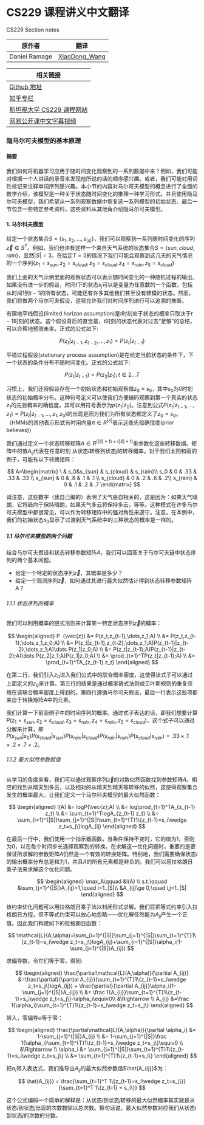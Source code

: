 # CS229 课程讲义中文翻译
CS229 Section notes

|原作者|翻译|
|---|---|
|Daniel Ramage|[XiaoDong_Wang](https://github.com/Dongzhixiao) |


|相关链接|
|---|
|[Github 地址](https://github。com/Kivy-CN/Stanford-CS-229-CN)|
|[知乎专栏](https://zhuanlan。zhihu。com/MachineLearn)|
|[斯坦福大学 CS229 课程网站](http://cs229。stanford。edu/)|
|[网易公开课中文字幕视频](http://open。163。com/movie/2008/1/M/C/M6SGF6VB4_M6SGHFBMC。html)|


### 隐马尔可夫模型的基本原理

#### 摘要

我们如何将机器学习应用于随时间变化观察到的一系列数据中来？例如，我们可能对根据一个人讲话的录音来发现他所说的话的顺序感兴趣。或者，我们可能对用词性标记来注释单词序列感兴趣。本小节的内容对马尔可夫模型的概念进行了全面的数学介绍，该模型是一种关于状态随时间变化的推理一种学习形式。并且使用隐马尔可夫模型，我们希望从一系列观察数据中恢复这一系列模型的初始状态。最后一节包含一些特定参考资料，这些资料从其他角介绍隐马尔可夫模型。

#### 1. 马尔科夫模型

给定一个状态集合$S=\{s_1,s_2,\dots,s_{|s|}\}$，我们可以观察到一系列随时间变化的序列$\vec{z}\in S^T$。例如，我们也许有这样一个来自天气系统的状态集合$S=\{sun,cloud,rain\}$，显然$|S|=3$。在给定$T=5$的情况下我们可能会观察到这几天的天气情况的一个序列$\{z_1=s_{sun},z_2=s_{cloud},z_3=s_{cloud},z_4=s_{rain},z_5=s_{cloud}\}$

我们上面的天气示例里面的观察状态可以表示随时间变化的一种随机过程的输出。如果没有进一步的假设，时间$t$下的状态$s_j$可以是变量为任意数的一个函数，包括从时间$1$到$t-1$的所有状态，可能还有许多其他我们甚至没有建模的状态。然而，我们将做两个马尔可夫假设，这将允许我们对时间序列进行可以追溯的推断。

有限地平线假设(limited horizon assumption)是$t$时刻处于状态的概率只取决于$t-1$时刻的状态。这个假设背后的直觉是，$t$时刻的状态代表对过去“足够”的总结，可以合理地预测未来。正式的公式如下:

$$
P(z_t|z_{t-1},z_{t-2},\dots,z_1)=P(z_t|z_{t-1})
$$

平稳过程假设(stationary process assumption)是在给定当前状态的条件下，下一个状态的条件分布不随时间变化。正式的公式如下:

$$
P(z_t|z_{t-1})=P(z_2|z_1);t\in 2\dots T
$$

习惯上，我们还将假设存在一个初始状态和初始观察值$z_0\equiv s_0$，其中$s_0$为$0$时刻状态的初始概率分布。这种符号定义可以使我们方便编码观察到第一个真实的状态$z_1$的先验概率的确信度，其可以用符号表示为$p(z_1|z_0)$。注意到公式$P(z_t|z_{t-1},\dots,z_1)=P(z_t|z_{t-1},\dots,z_1,z_0)$的出现是因为我们为所有状态都定义了$z_0=s_0$。（HMMs的其他表示形式有时用向量$\pi\in R^{|S|}$表示这些先验确信度(prior believes)）

我们通过定义一个状态转移矩阵$A\in R^{(|S|+1)\times(|S|+1)}$来参数化这些转移数据。矩阵中的值$A_{ij}$代表在任意时刻 从状态$i$转移到状态$j$的转移概率。对于我们太阳和雨的例子，可能有以下转换矩阵：

$$
A=\begin{matrix}
\ & s_0&s_{sun} & s_{cloud} & s_{rain}\\
s_0 &  0 & .33 & .33 & .33 \\
s_{sun} & 0 & .8 & .1 & .1 \\
s_{cloud} & 0 & .2 & .6 & .2\\
s_{rain} & 0 & .1 & .2 & .7
\end{matrix}
$$

请注意，这些数字（我自己编的）表明了天气是自相关的，这是因为：如果天气晴朗，它将趋向于保持晴朗，如果天气多云将保持多云，等等。这种模式在许多马尔可夫模型中都很常见，可以作为转移矩阵中的强对角性来遵守。注意，在本例中，我们的初始状态$s_0$显示了过渡到天气系统中的三种状态的概率是一样的。

##### 1.1 马尔可夫模型的两个问题

结合马尔可夫假设和状态转移参数矩阵$A$，我们可以回答关于马尔可夫链中状态序列的两个基本问题。
- 给定一个特定的状态序列$\vec{z}$，其概率是多少？
- 给定一个观测序列$\vec{z}$，如何通过其进行最大似然估计得到状态转移参数矩阵$A$？

###### 1.1.1 状态序列的概率

我们可以利用概率的链式法则来计算某一特定状态序列$\vec{z}$的概率：

$$
\begin{aligned}
P（\vec{z}) &= P(z_t,z_{t-1},\dots,z_1;A) \\
&= P(z_t,z_{t-1},\dots,z_1,z_0;A) \\
&= P(z_t|z_{t-1},z_{t-2},\dots,z_1;A)P(z_{t-1}|z_{t-2},\dots,z_1;A)\dots P(z_1|z_0;A) \\
&= P(z_t|z_{t-1};A)P(z_{t-1}|z_{t-2};A)\dots P(z_2|z_1;A)P(z_1|z_0;A) \\
&= \prod_{t=1}^TP(z_t|z_{t-1};A) \\
&= \prod_{t=1}^TA_{z_{t-1} z_t}
\end{aligned}
$$

在第二行，我们引入$z_0$进入我们公式中的联合概率密度，这使得该式子可以通过上面定义的$z_0$来计算。第三行的结果是通过概率链式法则或贝叶斯规则的重复应用在该联合概率密度上得到的。第四行遵循马尔可夫假设，最后一行表示这些项都来自于转换矩阵$A$中的元素。

我们计算一下前面例子中的时间序列的概率。通过式子表达的话，即我们想要计算$P(z_1 = s_{sun} , z_2 = s_{cloud} , z_3 = s_{rain} , z_4 = s_{rain} , z_5 = s_{cloud})$，这个式子可以通过分解来计算，即$P(s_{sun}|s_0)P(s_{cloud}|s_{sun})P(s_{rain}|s_{cloud})P(s_{rain}|s_{rain})P(s_{cloud}|s_{rain}) =.33 \times .1 \times .2 \times .7 \times .2$。

###### 1.1.2 最大似然参数赋值

从学习的角度来看，我们可以通过观察序列$\vec{z}$的对数似然函数找到参数矩阵$A$。相应的找到从晴天到多云，以及相对的从晴天到晴天等转移的似然，这使得观察集合发生的概率最大。让我们定义一个马尔科夫模型的最大似然函数：

$$
\begin{aligned}
l(A) &= logP(\vec{z};A) \\
&= log\prod_{t=1}^TA_{z_{t-1} z_t} \\
&= \sum_{t=1}^TlogA_{z_{t-1} z_t} \\
&= \sum_{i=1}^{|S|}\sum_{j=1}^{|S|}\sum_{t=1}^{T}1\{z_{t-1}=s_i\wedge z_t=s_j\}logA_{ij}
\end{aligned}
$$

在最后一行中，我们使用一个指示器函数，当条件保持不变时，它的值为$1$，否则为$0$，以在每个时间步长选择观察到的转换。在求解这一优化问题时，重要的是要保证所求解的参数矩阵$A$仍然是一个有效的转换矩阵。特别地，我们需要确保状态$i$的输出概率分布总是和为$1$，并且$A$的所有元素都是非负的。我们可以用拉格朗日乘子法来求解这个优化问题。

$$
\begin{aligned}
\max_A\qquad &l(A) \\
s.t.\qquad &\sum_{j=1}^{|S|}A_{ij}=1,\quad i=1..|S|\\
&A_{ij}\ge 0,\quad i,j=1..|S|
\end{aligned}
$$

该约束优化问题可以用拉格朗日乘子法以封闭形式求解。我们将把等式约束引入拉格朗日方程，但不等式约束可以放心地忽略——优化解任然能为$A_{ij}$产生一个正值。因此我们构建如下的拉格朗日函数：

$$
\mathcal{L}(A,\alpha)=\sum_{i=1}^{|S|}\sum_{j=1}^{|S|}\sum_{t=1}^{T}1\{z_{t-1}=s_i\wedge z_t=s_j\}logA_{ij}+\sum_{i=1}^{|S|}\alpha_i(1-\sum_{j=1}^{|S|}A_{ij})
$$

求偏导数，令它们等于零，得到:

$$
\begin{aligned}
\frac{\partial\mathcal{L}(A,\alpha)}{\partial A_{ij}} &=\frac{\partial}{\partial A_{ij}}(\sum_{t=1}^{T}1\{z_{t-1}=s_i\wedge z_t=s_j\}logA_{ij}) + \frac{\partial}{\partial A_{ij}}\alpha_i(1-\sum_{j=1}^{|S|}A_{ij}) \\
&= \frac 1{A_{ij}}\sum_{t=1}^{T}1\{z_{t-1}=s_i\wedge z_t=s_j\}-\alpha_i\equiv0\\
&\Rightarrow \\
A_{ij} &=\frac 1{\alpha_i}\sum_{t=1}^{T}1\{z_{t-1}=s_i\wedge z_t=s_j\}
\end{aligned}
$$

带入，零偏导$\alpha$等于零：

$$
\begin{aligned}
\frac{\partial\mathcal{L}(A,\alpha)}{\partial \alpha_i} &= 1-\sum_{j=1}^{|S|}A_{ij} \\
&= 1-\sum_{j=1}^{|S|}\frac 1{\alpha_i}\sum_{t=1}^{T}1\{z_{t-1}=s_i\wedge z_t=s_j\}\equiv0 \\
&\Rightarrow \\
\alpha_i &= \sum_{j=1}^{|S|}\sum_{t=1}^{T}1\{z_{t-1}=s_i\wedge z_t=s_j\} \\
&= \sum_{t=1}^{T}1\{z_{t-1}=s_i\}
\end{aligned}
$$

把$\alpha_i$带入表达式，我们推导出$A_{ij}$的最大似然参数值$\hat{A_{ij}}$为：

$$
\hat{A_{ij}} = \frac{\sum_{t=1}^T 1\{z_{t-1}=s_i\wedge z_t=s_j\}}{\sum_{t=1}^T 1\{z_{t-1} = s_i\}}
$$

这个公式编码一个简单的解释是：从状态$i$到状态$j$转移的最大似然概率其实就是从状态$i$到状态$j$出现的次数数除以总次数。换句话说，最大似然参数对应我们从状态$i$到状态$j$的次数的分数。


